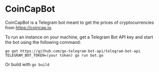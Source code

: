 CoinCapBot
===========
CoinCapBot is a Telegram bot meant to get the prices of cryptocurrencies from https://coincap.io.

To run an instance on your machine, get a Telegram Bot API key and start the bot using the following command:

```
go get https://github.com/go-telegram-bot-api/telegram-bot-api
TELEGRAM_BOT_TOKEN=(your token) go run bot.go
```

Or build with ```go build```